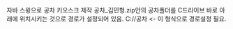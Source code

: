 자바 스윙으로 공차 키오스크 제작
공차_김민형.zip안의 공차폴더를 C드라이브 바로 아래에 위치시키는 것으로 경로가 설정되어 있음.
C://공차 <- 이 형식으로 경로설정 필요.

